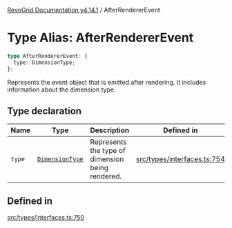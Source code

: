 [RevoGrid Documentation v4.14.1](README.md) / AfterRendererEvent

# Type Alias: AfterRendererEvent

```ts
type AfterRendererEvent: {
  type: DimensionType;
};
```

Represents the event object that is emitted after rendering.
It includes information about the dimension type.

## Type declaration

| Name | Type | Description | Defined in |
| ------ | ------ | ------ | ------ |
| `type` | [`DimensionType`](TypeAlias.DimensionType.md) | Represents the type of dimension being rendered. | [src/types/interfaces.ts:754](https://github.com/revolist/revogrid/blob/925db466c3d20933669e374666cd0ddbe00cac19/src/types/interfaces.ts#L754) |

## Defined in

[src/types/interfaces.ts:750](https://github.com/revolist/revogrid/blob/925db466c3d20933669e374666cd0ddbe00cac19/src/types/interfaces.ts#L750)
